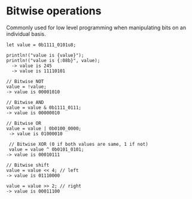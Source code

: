 # Bitwise operations
Commonly used for low level programming when manipulating bits on an individual basis.

```
let value = 0b1111_0101u8;

println!("value is {value}");
println!("value is {:08b}", value);
  -> value is 245
  -> value is 11110101

// Bitwise NOT
value = !value;
-> value is 00001010

// Bitwise AND
value = value & 0b1111_0111;
-> value is 00000010

// Bitwise OR
value = value | 0b0100_0000;
 -> value is 01000010

 // Bitwise XOR (0 if both values are same, 1 if not)
 value = value ^ 0b0101_0101;
-> value is 00010111

// Bitwise shift
value = value << 4; // left
-> value is 01110000

value = value >> 2; // right
-> value is 00011100
```